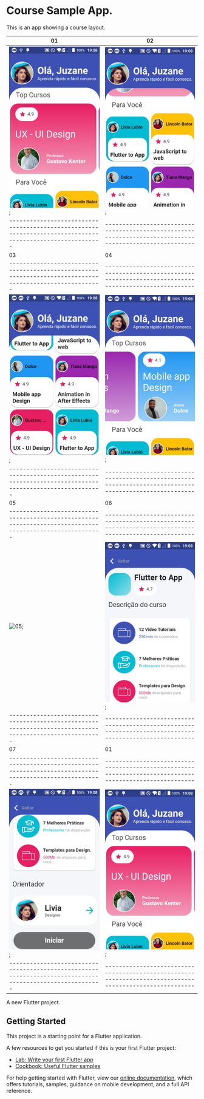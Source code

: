 # Course Sample App. 

This is an app showing a course layout.

| 01                                                                                                      | 02                                                                                                     |
|---------------------------------------------------------------------------------------------------------|--------------------------------------------------------------------------------------------------------|
|![01](https://github.com/Gabriel-Oliveira55/app-flutter-courses-exemplo/blob/master/screenshots/01.jpg); |![02](https://github.com/Gabriel-Oliveira55/app-flutter-courses-exemplo/blob/master/screenshots/02.jpg);|
|---------------------------------------------------------------------------------------------------------|--------------------------------------------------------------------------------------------------------|
| 03                                                                                                      | 04                                                                                                     |
|---------------------------------------------------------------------------------------------------------|--------------------------------------------------------------------------------------------------------|
|![03](https://github.com/Gabriel-Oliveira55/app-flutter-courses-exemplo/blob/master/screenshots/03.jpg); |![04](https://github.com/Gabriel-Oliveira55/app-flutter-courses-exemplo/blob/master/screenshots/04.jpg);|
|---------------------------------------------------------------------------------------------------------|--------------------------------------------------------------------------------------------------------|
| 05                                                                                                      | 06                                                                                                     |
|---------------------------------------------------------------------------------------------------------|--------------------------------------------------------------------------------------------------------|
|![05](https://github.com/Gabriel-Oliveira55/app-flutter-courses-exemplo/blob/master/screenshots/0.jpg); |![06](https://github.com/Gabriel-Oliveira55/app-flutter-courses-exemplo/blob/master/screenshots/06.jpg); |
|---------------------------------------------------------------------------------------------------------|--------------------------------------------------------------------------------------------------------|
| 07                                                                                                      | 01                                                                                                     |
|---------------------------------------------------------------------------------------------------------|--------------------------------------------------------------------------------------------------------|
|![07](https://github.com/Gabriel-Oliveira55/app-flutter-courses-exemplo/blob/master/screenshots/07.jpg); |![01](https://github.com/Gabriel-Oliveira55/app-flutter-courses-exemplo/blob/master/screenshots/01.jpg);|
|---------------------------------------------------------------------------------------------------------|--------------------------------------------------------------------------------------------------------|


A new Flutter project.

## Getting Started

This project is a starting point for a Flutter application.

A few resources to get you started if this is your first Flutter project:

- [Lab: Write your first Flutter app](https://flutter.dev/docs/get-started/codelab)
- [Cookbook: Useful Flutter samples](https://flutter.dev/docs/cookbook)

For help getting started with Flutter, view our
[online documentation](https://flutter.dev/docs), which offers tutorials,
samples, guidance on mobile development, and a full API reference.
